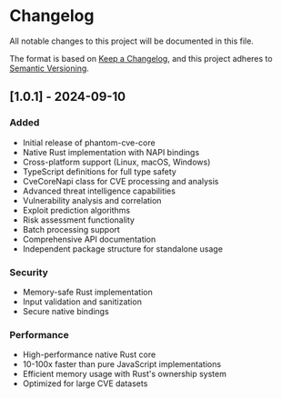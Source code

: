 # Changelog

All notable changes to this project will be documented in this file.

The format is based on [Keep a Changelog](https://keepachangelog.com/en/1.0.1/),
and this project adheres to [Semantic Versioning](https://semver.org/spec/v2.0.0.html).

## [1.0.1] - 2024-09-10

### Added
- Initial release of phantom-cve-core
- Native Rust implementation with NAPI bindings
- Cross-platform support (Linux, macOS, Windows)
- TypeScript definitions for full type safety
- CveCoreNapi class for CVE processing and analysis
- Advanced threat intelligence capabilities
- Vulnerability analysis and correlation
- Exploit prediction algorithms
- Risk assessment functionality
- Batch processing support
- Comprehensive API documentation
- Independent package structure for standalone usage

### Security
- Memory-safe Rust implementation
- Input validation and sanitization
- Secure native bindings

### Performance
- High-performance native Rust core
- 10-100x faster than pure JavaScript implementations
- Efficient memory usage with Rust's ownership system
- Optimized for large CVE datasets
